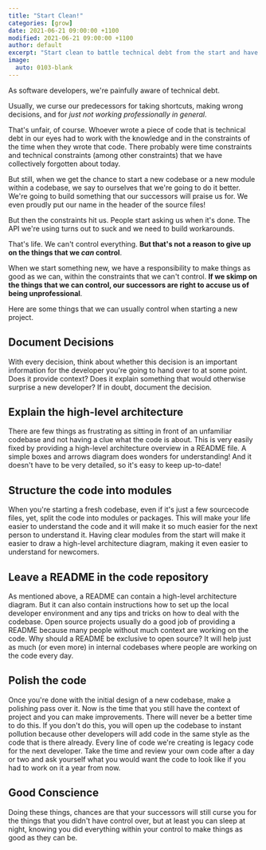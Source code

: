 ```yaml
---
title: "Start Clean!"
categories: [grow]
date: 2021-06-21 09:00:00 +1100
modified: 2021-06-21 09:00:00 +1100
author: default
excerpt: "Start clean to battle technical debt from the start and have a good conscience."
image:
  auto: 0103-blank
---
```


As software developers, we're painfully aware of technical debt.

Usually, we curse our predecessors for taking shortcuts, making wrong decisions, and for *just not working professionally in general*.

That's unfair, of course. Whoever wrote a piece of code that is technical debt in our eyes had to work with the knowledge and in the constraints of the time when they wrote that code. There probably were time constraints and technical constraints (among other constraints) that we have collectively forgotten about today.

But still, when we get the chance to start a new codebase or a new module within a codebase, we say to ourselves that we're going to do it better. We're going to build something that our successors will praise us for. We even proudly put our name in the header of the source files!

But then the constraints hit us. People start asking us when it's done. The API we're using turns out to suck and we need to build workarounds.

That's life. We can't control everything. **But that's not a reason to give up on the things that we *can* control**.

When we start something new, we have a responsibility to make things as good as we can, within the constraints that we can't control. **If we skimp on the things that we can control, our successors are right to accuse us of being unprofessional**.

Here are some things that we can usually control when starting a new project.

## Document Decisions

With every decision, think about whether this decision is an important information for the developer you're going to hand over to at some point. Does it provide context? Does it explain something that would otherwise surprise a new developer? If in doubt, document the decision.

## Explain the high-level architecture

There are few things as frustrating as sitting in front of an unfamiliar codebase and not having a clue what the code is about. This is very easily fixed by providing a high-level architecture overview in a README file. A simple boxes and arrows diagram does wonders for understanding! And it doesn't have to be very detailed, so it's easy to keep up-to-date!

## Structure the code into modules

When you're starting a fresh codebase, even if it's just a few sourcecode files, yet, split the code into modules or packages. This will make your life easier to understand the code and it will make it so much easier for the next person to understand it. Having clear modules from the start will make it easier to draw a high-level architecture diagram, making it even easier to understand for newcomers.

## Leave a README in the code repository
As mentioned above, a README can contain a high-level architecture diagram. But it can also contain instructions how to set up the local developer environment and any tips and tricks on how to deal with the codebase. Open source projects usually do a good job of providing a README because many people without much context are working on the code. Why should a README be exclusive to open source? It will help just as much (or even more) in internal codebases where people are working on the code every day.
  
## Polish the code

Once you're done with the initial design of a new codebase, make a polishing pass over it. Now is the time that you still have the context of project and you can make improvements. There will never be a better time to do this. If you don't do this, you will open up the codebase to instant pollution because other developers will add code in the same style as the code that is there already. Every line of code we're creating is legacy code for the next developer. Take the time and review your own code after a day or two and ask yourself what you would want the code to look like if you had to work on it a year from now.

## Good Conscience
Doing these things, chances are that your successors will still curse you for the things that you didn't have control over, but at least you can sleep at night, knowing you did everything within your control to make things as good as they can be.

